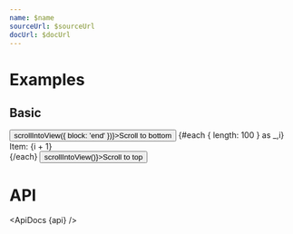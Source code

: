 ```yaml
---
name: $name
sourceUrl: $sourceUrl
docUrl: $docUrl
---
```


<script>
  import api from '$lib/components/ScrollContainer.svelte?raw&sveld';
  import ApiDocs from '$lib/components/ApiDocs.svelte';

  import Button from '$lib/components/Button.svelte';
  import Preview from '$lib/components/Preview.svelte';
  import ScrollContainer from '$lib/components/ScrollContainer.svelte';
</script>

# Examples

## Basic

<Preview>
  <ScrollContainer class="scroll-mt-6 scroll-mb-6" let:scrollIntoView>
    <Button class="bg-blue-500 hover:bg-blue-600 text-white" on:click={() => scrollIntoView({ block: 'end' })}>Scroll to bottom</Button>
    {#each { length: 100 } as _,i}
      <div>Item: {i + 1}</div>
    {/each}
    <Button class="bg-blue-500 hover:bg-blue-600 text-white" on:click={() => scrollIntoView()}>Scroll to top</Button>
  </ScrollContainer>
</Preview>

# API

<ApiDocs {api} />

